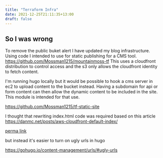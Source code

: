 ```yaml
---
title: "Terraform Infra"
date: 2021-12-25T21:11:35+13:00
draft: false
---
```


## So I was wrong

To remove the public buket alert I have updated my blog infrastructure.
Using code I intended to use for static publishing for a CMS tool.
<https://github.com/Mossman1215/mountainmoss-tf>
This uses a cloudfront distribution to control access and the s3 only allows the cloudfront identity to fetch content.

I'm running hugo locally but it would be possible to hook a cms server in ec2 to upload content to the bucket instead.
Having a subdomain for api or form content can then allow the dynamic content to be included in the site.
This module is intended for that use.

<https://github.com/Mossman1215/tf-static-site>

I thought that rewriting index.html code was required based on this article <https://danmc.net/posts/aws-cloudfront-default-index/>

[perma link](https://web.archive.org/web/20210516185139/https://danmc.net/posts/aws-cloudfront-default-index/)

but instead it's easier to turn on ugly urls in hugo

<https://gohugo.io/content-management/urls/#ugly-urls>
